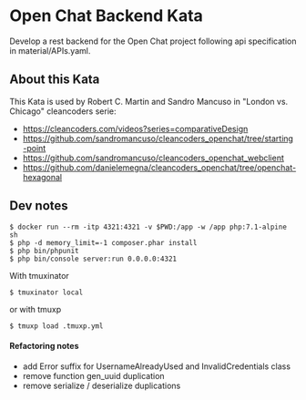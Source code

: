# Open Chat Backend Kata

Develop a rest backend for the Open Chat project following api specification in material/APIs.yaml.

## About this Kata

This Kata is used by Robert C. Martin and Sandro Mancuso in "London vs. Chicago" cleancoders serie:

* https://cleancoders.com/videos?series=comparativeDesign
* https://github.com/sandromancuso/cleancoders_openchat/tree/starting-point
* https://github.com/sandromancuso/cleancoders_openchat_webclient
* https://github.com/danielemegna/cleancoders_openchat/tree/openchat-hexagonal

## Dev notes

```
$ docker run --rm -itp 4321:4321 -v $PWD:/app -w /app php:7.1-alpine sh
$ php -d memory_limit=-1 composer.phar install
$ php bin/phpunit
$ php bin/console server:run 0.0.0.0:4321
```

With tmuxinator
```
$ tmuxinator local
```

or with tmuxp
```
$ tmuxp load .tmuxp.yml
```

#### Refactoring notes

- add Error suffix for UsernameAlreadyUsed and InvalidCredentials class
- remove function gen_uuid duplication
- remove serialize / deserialize duplications
